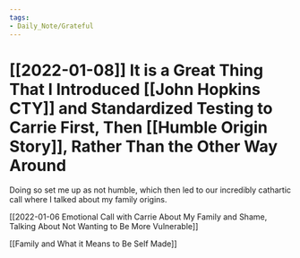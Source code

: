 ```yaml
---
tags:
- Daily_Note/Grateful
---
```


# [[2022-01-08]] It is a Great Thing That I Introduced [[John Hopkins CTY]] and Standardized Testing to Carrie First, Then [[Humble Origin Story]], Rather Than the Other Way Around



Doing so set me up as not humble, which then led to our incredibly cathartic call where I talked about my family origins.

[[2022-01-06 Emotional Call with Carrie About My Family and Shame, Talking About Not Wanting to Be More Vulnerable]]

[[Family and What it Means to Be Self Made]]
